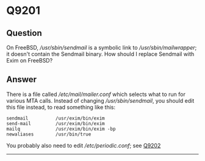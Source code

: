 Q9201
=====

Question
--------

On FreeBSD, */usr/sbin/sendmail* is a symbolic link to
*/usr/sbin/mailwrapper*; it doesn't contain the Sendmail binary. How
should I replace Sendmail with Exim on FreeBSD?

Answer
------

There is a file called */etc/mail/mailer.conf* which selects what to run
for various MTA calls. Instead of changing */usr/sbin/sendmail*, you
should edit this file instead, to read something like this:

    sendmail          /usr/exim/bin/exim
    send-mail         /usr/exim/bin/exim
    mailq             /usr/exim/bin/exim -bp
    newaliases        /usr/bin/true

You probably also need to edit */etc/periodic.conf*; see [Q9202](https://github.com/Exim/exim/wiki/Q9202)

* * * * *
